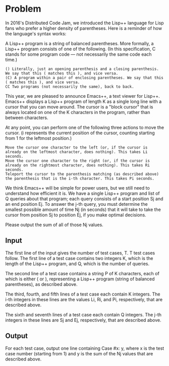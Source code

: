 # Problem

In 2016's Distributed Code Jam, we introduced the Lisp++ language for Lisp fans who prefer a higher density of parentheses. Here is a reminder of how the language's syntax works:

A Lisp++ program is a string of balanced parentheses. More formally, a Lisp++ program consists of one of the following. (In this specification, C stands for some program code — not necessarily the same code each time.)

    () Literally, just an opening parenthesis and a closing parenthesis. We say that this ( matches this ), and vice versa.
    (C) A program within a pair of enclosing parentheses. We say that this ( matches this ), and vice versa.
    CC Two programs (not necessarily the same), back to back.

This year, we are pleased to announce Emacs++, a text viewer for Lisp++. Emacs++ displays a Lisp++ program of length K as a single long line with a cursor that you can move around. The cursor is a "block cursor" that is always located on one of the K characters in the program, rather than between characters.

At any point, you can perform one of the following three actions to move the cursor. (i represents the current position of the cursor, counting starting from 1 for the leftmost position.)

    Move the cursor one character to the left (or, if the cursor is already on the leftmost character, does nothing). This takes Li seconds.
    Move the cursor one character to the right (or, if the cursor is already on the rightmost character, does nothing). This takes Ri seconds.
    Teleport the cursor to the parenthesis matching (as described above) the parenthesis that is the i-th character. This takes Pi seconds.

We think Emacs++ will be simple for power users, but we still need to understand how efficient it is. We have a single Lisp++ program and list of Q queries about that program; each query consists of a start position Sj and an end position Ej. To answer the j-th query, you must determine the smallest possible amount of time Nj (in seconds) that it will take to take the cursor from position Sj to position Ej, if you make optimal decisions.

Please output the sum of all of those Nj values.

## Input

The first line of the input gives the number of test cases, T. T test cases follow. The first line of a test case contains two integers K, which is the length of the Lisp++ program, and Q, which is the number of queries.

The second line of a test case contains a string P of K characters, each of which is either ( or ), representing a Lisp++ program (string of balanced parentheses), as described above.

The third, fourth, and fifth lines of a test case each contain K integers. The i-th integers in these lines are the values Li, Ri, and Pi, respectively, that are described above.

The sixth and seventh lines of a test case each contain Q integers. The j-th integers in these lines are Sj and Ej, respectively, that are described above.

## Output

For each test case, output one line containing Case #x: y, where x is the test case number (starting from 1) and y is the sum of the Nj values that are described above.
